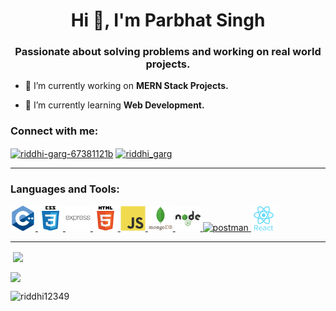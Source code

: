 <h1 align="center">Hi 👋, I'm Parbhat Singh</h1>
<h3 align="center">Passionate about solving problems and working on real world projects.</h3>

- 🔭 I’m currently working on **MERN Stack Projects.**

- 🌱 I’m currently learning **Web Development.**

<h3 align="left">Connect with me:</h3>
<p align="left">
<a href="https://www.linkedin.com/in/parbhat-singh-966b49193" target="blank"><img align="center" src="https://raw.githubusercontent.com/rahuldkjain/github-profile-readme-generator/master/src/images/icons/Social/linked-in-alt.svg" alt="riddhi-garg-67381121b" height="30" width="40" /></a>
<a href="https://www.instagram.com/prabhatsingh.__" target="blank"><img align="center" src="https://raw.githubusercontent.com/rahuldkjain/github-profile-readme-generator/master/src/images/icons/Social/instagram.svg" alt="riddhi_garg" height="30" width="40" /></a>
<!-- <a href="https://www.leetcode.com/riddhi_123" target="blank"><img align="center" src="https://raw.githubusercontent.com/rahuldkjain/github-profile-readme-generator/master/src/images/icons/Social/leet-code.svg" alt="riddhi_123" height="30" width="40" /></a>
<a href="https://auth.geeksforgeeks.org/user/riddhigarg385" target="blank"><img align="center" src="https://raw.githubusercontent.com/rahuldkjain/github-profile-readme-generator/master/src/images/icons/Social/geeks-for-geeks.svg" alt="riddhigarg385" height="30" width="40" /></a> -->
</p>
<hr>
<h3 align="left">Languages and Tools:</h3>
<p align="left">  
  <a href="https://www.w3schools.com/cpp/" target="_blank" rel="noreferrer"> <img src="https://raw.githubusercontent.com/devicons/devicon/master/icons/cplusplus/cplusplus-original.svg" alt="cplusplus" width="40" height="40"/> </a> 
  <a href="https://www.w3schools.com/css/" target="_blank" rel="noreferrer"> <img src="https://raw.githubusercontent.com/devicons/devicon/master/icons/css3/css3-original-wordmark.svg" alt="css3" width="40" height="40"/> </a> 
  <a href="https://expressjs.com" target="_blank" rel="noreferrer"> <img src="https://raw.githubusercontent.com/devicons/devicon/master/icons/express/express-original-wordmark.svg" alt="express" width="40" height="40"/> </a> 
  <a href="https://www.w3.org/html/" target="_blank" rel="noreferrer"> <img src="https://raw.githubusercontent.com/devicons/devicon/master/icons/html5/html5-original-wordmark.svg" alt="html5" width="40" height="40"/> </a> 
  <a href="https://developer.mozilla.org/en-US/docs/Web/JavaScript" target="_blank" rel="noreferrer"> <img src="https://raw.githubusercontent.com/devicons/devicon/master/icons/javascript/javascript-original.svg" alt="javascript" width="40" height="40"/> </a> 
  <a href="https://www.mongodb.com/" target="_blank" rel="noreferrer"> <img src="https://raw.githubusercontent.com/devicons/devicon/master/icons/mongodb/mongodb-original-wordmark.svg" alt="mongodb" width="40" height="40"/> </a> 
<!--   <a href="https://www.mysql.com/" target="_blank" rel="noreferrer"> <img src="https://raw.githubusercontent.com/devicons/devicon/master/icons/mysql/mysql-original-wordmark.svg" alt="mysql" width="40" height="40"/> </a>  -->
  <a href="https://nodejs.org" target="_blank" rel="noreferrer"> <img src="https://raw.githubusercontent.com/devicons/devicon/master/icons/nodejs/nodejs-original-wordmark.svg" alt="nodejs" width="40" height="40"/> </a> 
  <a href="https://postman.com" target="_blank" rel="noreferrer"> <img src="https://www.vectorlogo.zone/logos/getpostman/getpostman-icon.svg" alt="postman" width="40" height="40"/> </a> 
<!--   <a href="https://www.python.org" target="_blank" rel="noreferrer"> <img src="https://raw.githubusercontent.com/devicons/devicon/master/icons/python/python-original.svg" alt="python" width="40" height="40"/> </a>  -->
  <a href="https://reactjs.org/" target="_blank" rel="noreferrer"> <img src="https://raw.githubusercontent.com/devicons/devicon/master/icons/react/react-original-wordmark.svg" alt="react" width="40" height="40"/> </a> </p>
<hr>
<p>&nbsp;<img align="center" src="https://github-readme-stats.vercel.app/api?username=parbhatsingh5211&theme=vue-dark&show_icons=true&hide_border=true&count_private=true" /></p>

<p><img align="center" src="https://github-readme-streak-stats.herokuapp.com/?user=parbhatsingh5211&theme=vue-dark&hide_border=true" /></p>

<p align="left"> <img src="https://komarev.com/ghpvc/?username=parbhatsingh5211&label=Profile%20views&color=0e75b6&style=flat" alt="riddhi12349" /> </p>

